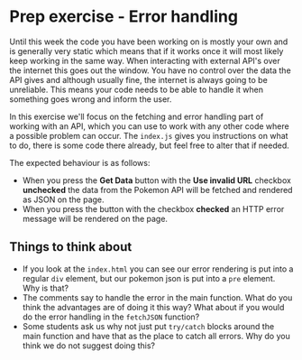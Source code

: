# Prep exercise - Error handling

Until this week the code you have been working on is mostly your own and is generally very static which means that if it works once it will most likely keep working in the same way. When interacting with external API's over the internet this goes out the window. You have no control over the data the API gives and although usually fine, the internet is always going to be unreliable. This means your code needs to be able to handle it when something goes wrong and inform the user.

In this exercise we'll focus on the fetching and error handling part of working with an API, which you can use to work with any other code where a possible problem can occur. The `index.js` gives you instructions on what to do, there is some code there already, but feel free to alter that if needed.

The expected behaviour is as follows:

- When you press the **Get Data** button with the **Use invalid URL** checkbox **unchecked** the data from the Pokemon API will be fetched and rendered as JSON on the page.
- When you press the button with the checkbox **checked** an HTTP error message will be rendered on the page.

## Things to think about

- If you look at the `index.html` you can see our error rendering is put into a regular `div` element, but our pokemon json is put into a `pre` element. Why is that?
- The comments say to handle the error in the main function. What do you think the advantages are of doing it this way? What about if you would do the error handling in the `fetchJSON` function?
- Some students ask us why not just put `try/catch` blocks around the main function and have that as the place to catch all errors. Why do you think we do not suggest doing this?
